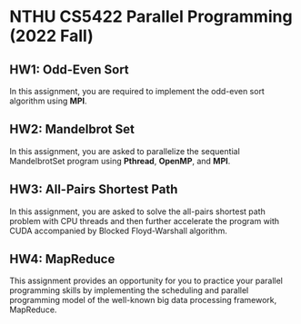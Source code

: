 # NTHU CS5422 Parallel Programming (2022 Fall)

## HW1: Odd-Even Sort

In this assignment, you are required to implement the odd-even sort algorithm using **MPI**.

## HW2: Mandelbrot Set

In this assignment, you are asked to parallelize the sequential MandelbrotSet program using **Pthread**, **OpenMP**, and **MPI**.

## HW3: All-Pairs Shortest Path

In this assignment, you are asked to solve the all-pairs shortest path problem with CPU threads and then further accelerate the program with CUDA accompanied by Blocked Floyd-Warshall algorithm.

## HW4: MapReduce

This assignment provides an opportunity for you to practice your parallel programming skills by implementing the scheduling and parallel programming model of the well-known big data processing framework, MapReduce.
